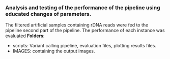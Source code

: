 ### Analysis and testing of the performance of the pipeline using educated changes of parameters. 
The filtered artificial samples containing rDNA reads were fed to the pipeline second part of the pipeline. The performance of each instance was evaluated
**Folders**:
- scripts: Variant calling pipeline, evaluation files, plotting results files.
- IMAGES: containing the output images.
